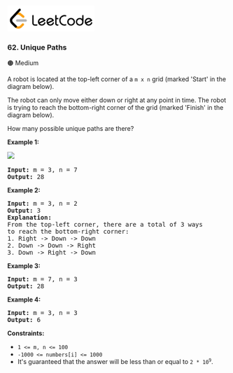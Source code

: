 <a href="https://leetcode.com/problems/unique-paths/">
    <img src="/leetcode-logo.png" style="width:200px" alt="LeetCode"/>
</a>

### 62. Unique Paths

:orange_circle: Medium

A robot is located at the top-left corner of a `m x n` grid (marked 'Start' in
the diagram below).

The robot can only move either down or right at any point in time. The robot is
trying to reach the bottom-right corner of the grid (marked 'Finish' in the
diagram below).

How many possible unique paths are there?

__Example 1:__

![](https://assets.leetcode.com/uploads/2018/10/22/robot_maze.png)

<pre>
<b>Input:</b> m = 3, n = 7
<b>Output:</b> 28
</pre>

__Example 2:__
<pre>
<b>Input:</b> m = 3, n = 2
<b>Output:</b> 3
<b>Explanation:</b>
From the top-left corner, there are a total of 3 ways 
to reach the bottom-right corner:
1. Right -> Down -> Down
2. Down -> Down -> Right
3. Down -> Right -> Down
</pre>

__Example 3:__
<pre>
<b>Input:</b> m = 7, n = 3
<b>Output:</b> 28
</pre>

__Example 4:__
<pre>
<b>Input:</b> m = 3, n = 3
<b>Output:</b> 6
</pre>

__Constraints:__

* `1 <= m, n <= 100`
* `-1000 <= numbers[i] <= 1000`
* It's guaranteed that the answer will be less than or equal to <code>2 *
  10<sup>9</sup></code>.
